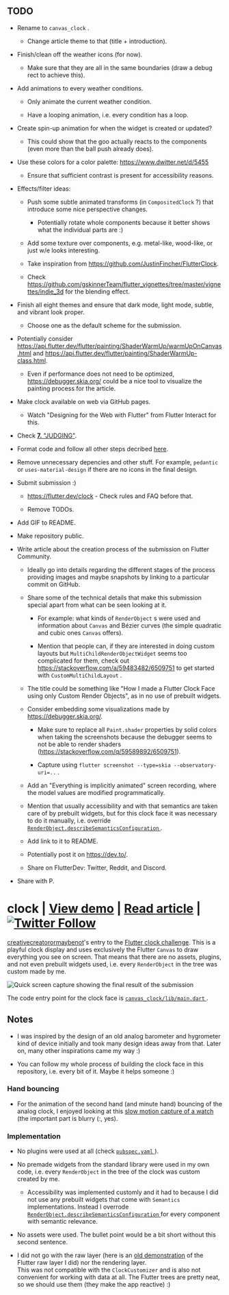 ## TODO

* Rename to `canvas_clock` .

  + Change article theme to that (title + introduction).

* Finish/clean off the weather icons (for now).

    - Make sure that they are all in the same boundaries (draw a debug rect to achieve this).

* Add animations to every weather conditions.

  + Only animate the current weather condition.

  + Have a looping animation, i.e.</a> every condition has a loop.

* Create spin-up animation for when the widget is created or updated? 

  + This could show that the goo actually reacts to the components (even more than the ball push already does).

* Use these colors for a color palette: https://www.dwitter.net/d/5455

  + Ensure that sufficient contrast is present for accessibility reasons.

* Effects/filter ideas:

  + Push some subtle animated transforms (in `CompositedClock` ?) that introduce some nice perspective changes.

    - Potentially rotate whole components because it better shows what the individual parts are :)

  + Add some texture over components, e.g.</a> metal-like, wood-like, or just w/e looks interesting.

  + Take inspiration from https://github.com/JustinFincher/FlutterClock.

  + Check https://github.com/gskinnerTeam/flutter_vignettes/tree/master/vignettes/indie_3d for the blending effect.

* Finish all eight themes and ensure that dark mode, light mode, subtle, and vibrant look proper.

  + Choose one as the default scheme for the submission.

* Potentially consider https://api.flutter.dev/flutter/painting/ShaderWarmUp/warmUpOnCanvas.html and https://api.flutter.dev/flutter/painting/ShaderWarmUp-class.html.

  + Even if performance does not need to be optimized, https://debugger.skia.org/ could be a nice tool to visualize the painting process for the article.

* Make clock available on web via GitHub pages.

  + Watch "Designing for the Web with Flutter" from Flutter Interact for this.

* Check [**7.** "JUDGING"](https://docs.google.com/document/d/1ybyQCK8Sy7vrD9wuc6pbgwVkyrVZ7Rd_41r5NXGqlt8/edit?usp=sharing).

* Format code and follow all other steps decribed [here](https://flutter.dev/clock#submissions).

* Remove unnecessary depencies and other stuff. For example, `pedantic` or `uses-material-design` if there are no icons in the final design.

* Submit submission :)

  + https://flutter.dev/clock - Check rules and FAQ before that.

  + Remove TODOs.

* Add GIF to README.

* Make repository public.

* Write article about the creation process of the submission on Flutter Community.

  + Ideally go into details regarding the different stages of the process providing images and maybe snapshots by linking to a particular commit on GitHub.

  + Share some of the technical details that make this submission special apart from what can be seen looking at it.

    - For example: what kinds of `RenderObject` s were used and information about `Canvas` and Bézier curves (the simple quadratic and cubic ones `Canvas` offers).

    - Mention that people can, if they are interested in doing custom layouts but `MultiChildRenderObjectWidget` seems too complicated for them, check out https://stackoverflow.com/a/59483482/6509751 to get started with `CustomMultiChildLayout` .

  + The title could be something like "How I made a Flutter Clock Face using only Custom Render Objects", as in no use of prebuilt widgets.

  + Consider embedding some visualizations made by https://debugger.skia.org/.

    - Make sure to replace all `Paint.shader` properties by solid colors when taking the screenshots because the debugger seems to not be able to render shaders (https://stackoverflow.com/q/59589892/6509751).

    - Capture using `flutter screenshot --type=skia --observatory-uri=..` .

  + Add an "Everything is implicitly animated" screen recording, where the model values are modified programmatically.

  + Mention that usually accessibility and with that semantics are taken care of by prebuilt widgets, but for this clock face it was necessary to do it manually, i.e.</a> override [ `RenderObject.describeSemanticsConfiguration` ](https://api.flutter.dev/flutter/rendering/RenderObject/describeSemanticsConfiguration.html) .

  + Add link to it to README.

  + Potentially post it on https://dev.to/.

  + Share on FlutterDev: Twitter, Reddit, and Discord.

* Share with P.

# clock | [View demo](https://creativecreatorormaybenot.github.io/clock) | [Read article](https://medium.com/flutter-community/) | [![Twitter Follow](https://img.shields.io/twitter/follow/creativemaybeno?label=Follow%20me&style=social)](https://twitter.com/creativemaybeno)

[creativecreatorormaybenot](https://github.com/creativecreatorormaybenot)'s entry to the [Flutter clock challenge](https://flutter.dev/clock).
This is a playful clock display and uses exclusively the Flutter `Canvas` to draw everything you see on screen. That means that there are no assets, plugins, and not even prebuilt widgets used, i.e.</a> every `RenderObject` in the tree was custom made by me.

![Quick screen capture showing the final result of the submission]()

The code entry point for the clock face is [ `canvas_clock/lib/main.dart` ](https://github.com/creativecreatorormaybenot/clock/blob/master/canvas_clock/lib/main.dart).

## Notes

* I was inspired by the design of an old analog barometer and hygrometer kind of device initially and took many design ideas away from that. Later on, many other inspirations came my way :)

* You can follow my whole process of building the clock face in this repository, i.e.</a> every bit of it. Maybe it helps someone :)

### Hand bouncing

* For the animation of the second hand (and minute hand) bouncing of the analog clock, I enjoyed looking at this [slow motion capture of a watch](https://youtu.be/tyl7-gHRBX8?t=29) (the important part is blurry (:, yes).

### Implementation

* No plugins were used at all (check [ `pubspec.yaml` ](https://github.com/creativecreatorormaybenot/clock/blob/master/canvas_clock/pubspec.yaml)).

* No premade widgets from the standard library were used in my own code, i.e.</a> every `RenderObject` in the tree of the clock was custom created by me.

  + Accessibility was implemented customly and it had to because I did not use any prebuilt widgets that come with `Semantics` implementations. Instead I overrode [ `RenderObject.describeSemanticsConfiguration` ](https://api.flutter.dev/flutter/rendering/RenderObject/describeSemanticsConfiguration.html) for every component with semantic relevance.

* No assets were used. The bullet point would be a bit short without this second sentence.

* I did not go with the raw layer (here is an [old demonstration](https://github.com/creativecreatorormaybenot/pong) of the Flutter raw layer I did) nor the rendering layer.<br>This was not compatible with the `ClockCustomizer` and is also not convenient for working with data at all. The Flutter trees are pretty neat, so we should use them (they make the app reactive) :)

